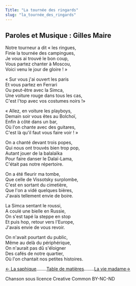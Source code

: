```yaml
---
Title: "La tournée des ringards"
slug: "la_tournée_des_ringards"
---
```


##  Paroles et Musique : Gilles Maire
  
  
  
  
  
  
Notre tourneur a dit « les ringues,  
Finie la tournée des campingues,  
Je vous ai trouvé le bon coup,  
Vous partez chanter à Moscou,  
Voici venu le jour de gloire ! »  
  
« Sur vous j'ai ouvert les paris  
Et vous partez en Ferrari  
Ou peut-être avec la Simca,  
Une voiture rouge dans tous les cas,  
C'est l'top avec vos costumes noirs !»  
  
« Allez, en voiture les playboys,  
Demain soir vous êtes au Bolchoï,  
Enfin à côté dans un bar,  
Où l'on chante avec des guitares,  
C'est là qu'il faut vous faire voir ! »  
  
On a chanté devant trois popes,  
Qui nous ont trouvés bien trop pop,  
Autant jouer de la balalaïka  
Pour faire danser le Dalaï-Lama,  
C'était pas notre répertoire.  
  
On a été fleurir ma tombe,  
Que celle de Vissotsky surplombe,  
C'est en sortant du cimetière,  
Que l'on a vidé quelques bières,  
J'avais tellement envie de boire.  
  
La Simca sentant le roussi,  
A coulé une bielle en Russie,  
On s'est tapé la steppe en stop  
Et puis hop, retour vers l'Europe,  
J'avais envie de vous revoir.  
  
On n'avait pourtant du public,  
Même au delà du périphérique,  
On n'aurait pas dû s'éloigner  
Des cafés de notre quartier,  
Où l'on chantait nos petites histoires.  


[← La saphique](../la_saphique)........[Table de matières](..)........[La vie madame→](../la_vie_madame)


Chanson sous licence Creative Common BY-NC-ND
